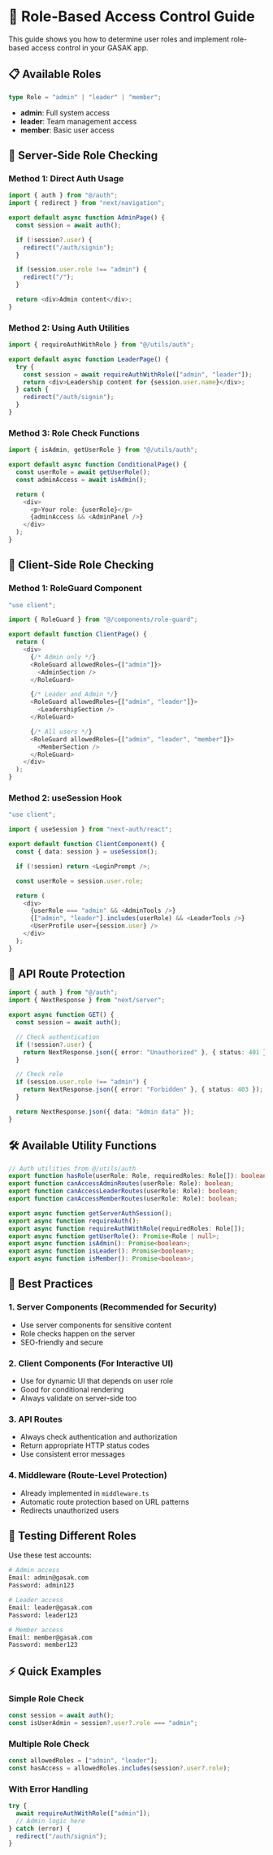 # 🔐 Role-Based Access Control Guide

This guide shows you how to determine user roles and implement role-based access control in your GASAK app.

## 📋 Available Roles

```typescript
type Role = "admin" | "leader" | "member";
```

- **admin**: Full system access
- **leader**: Team management access
- **member**: Basic user access

## 🔧 Server-Side Role Checking

### Method 1: Direct Auth Usage

```typescript
import { auth } from "@/auth";
import { redirect } from "next/navigation";

export default async function AdminPage() {
  const session = await auth();

  if (!session?.user) {
    redirect("/auth/signin");
  }

  if (session.user.role !== "admin") {
    redirect("/");
  }

  return <div>Admin content</div>;
}
```

### Method 2: Using Auth Utilities

```typescript
import { requireAuthWithRole } from "@/utils/auth";

export default async function LeaderPage() {
  try {
    const session = await requireAuthWithRole(["admin", "leader"]);
    return <div>Leadership content for {session.user.name}</div>;
  } catch {
    redirect("/auth/signin");
  }
}
```

### Method 3: Role Check Functions

```typescript
import { isAdmin, getUserRole } from "@/utils/auth";

export default async function ConditionalPage() {
  const userRole = await getUserRole();
  const adminAccess = await isAdmin();

  return (
    <div>
      <p>Your role: {userRole}</p>
      {adminAccess && <AdminPanel />}
    </div>
  );
}
```

## 🎨 Client-Side Role Checking

### Method 1: RoleGuard Component

```typescript
"use client";

import { RoleGuard } from "@/components/role-guard";

export default function ClientPage() {
  return (
    <div>
      {/* Admin only */}
      <RoleGuard allowedRoles={["admin"]}>
        <AdminSection />
      </RoleGuard>

      {/* Leader and Admin */}
      <RoleGuard allowedRoles={["admin", "leader"]}>
        <LeadershipSection />
      </RoleGuard>

      {/* All users */}
      <RoleGuard allowedRoles={["admin", "leader", "member"]}>
        <MemberSection />
      </RoleGuard>
    </div>
  );
}
```

### Method 2: useSession Hook

```typescript
"use client";

import { useSession } from "next-auth/react";

export default function ClientComponent() {
  const { data: session } = useSession();

  if (!session) return <LoginPrompt />;

  const userRole = session.user.role;

  return (
    <div>
      {userRole === "admin" && <AdminTools />}
      {["admin", "leader"].includes(userRole) && <LeaderTools />}
      <UserProfile user={session.user} />
    </div>
  );
}
```

## 🚀 API Route Protection

```typescript
import { auth } from "@/auth";
import { NextResponse } from "next/server";

export async function GET() {
  const session = await auth();

  // Check authentication
  if (!session?.user) {
    return NextResponse.json({ error: "Unauthorized" }, { status: 401 });
  }

  // Check role
  if (session.user.role !== "admin") {
    return NextResponse.json({ error: "Forbidden" }, { status: 403 });
  }

  return NextResponse.json({ data: "Admin data" });
}
```

## 🛠️ Available Utility Functions

```typescript
// Auth utilities from @/utils/auth
export function hasRole(userRole: Role, requiredRoles: Role[]): boolean;
export function canAccessAdminRoutes(userRole: Role): boolean;
export function canAccessLeaderRoutes(userRole: Role): boolean;
export function canAccessMemberRoutes(userRole: Role): boolean;

export async function getServerAuthSession();
export async function requireAuth();
export async function requireAuthWithRole(requiredRoles: Role[]);
export async function getUserRole(): Promise<Role | null>;
export async function isAdmin(): Promise<boolean>;
export async function isLeader(): Promise<boolean>;
export async function isMember(): Promise<boolean>;
```

## 📝 Best Practices

### 1. Server Components (Recommended for Security)

- Use server components for sensitive content
- Role checks happen on the server
- SEO-friendly and secure

### 2. Client Components (For Interactive UI)

- Use for dynamic UI that depends on user role
- Good for conditional rendering
- Always validate on server-side too

### 3. API Routes

- Always check authentication and authorization
- Return appropriate HTTP status codes
- Use consistent error messages

### 4. Middleware (Route-Level Protection)

- Already implemented in `middleware.ts`
- Automatic route protection based on URL patterns
- Redirects unauthorized users

## 🧪 Testing Different Roles

Use these test accounts:

```bash
# Admin access
Email: admin@gasak.com
Password: admin123

# Leader access
Email: leader@gasak.com
Password: leader123

# Member access
Email: member@gasak.com
Password: member123
```

## ⚡ Quick Examples

### Simple Role Check

```typescript
const session = await auth();
const isUserAdmin = session?.user?.role === "admin";
```

### Multiple Role Check

```typescript
const allowedRoles = ["admin", "leader"];
const hasAccess = allowedRoles.includes(session?.user?.role);
```

### With Error Handling

```typescript
try {
  await requireAuthWithRole(["admin"]);
  // Admin logic here
} catch (error) {
  redirect("/auth/signin");
}
```
